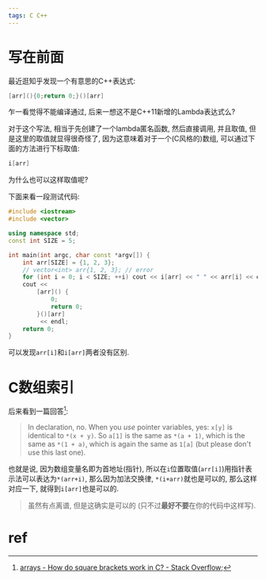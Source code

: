 ```yaml
---
tags: C C++
---
```


# 写在前面

最近逛知乎发现一个有意思的C++表达式:

```cpp
[arr](){0;return 0;}()[arr]
```

乍一看觉得不能编译通过, 后来一想这不是C++11新增的Lambda表达式么?

对于这个写法, 相当于先创建了一个lambda匿名函数, 然后直接调用, 并且取值, 但是这里的取值就显得很奇怪了, 因为这意味着对于一个(C风格的)数组, 可以通过下面的方法进行下标取值:

```c
i[arr]
```

为什么也可以这样取值呢?

下面来看一段测试代码:

```cpp
#include <iostream>
#include <vector>

using namespace std;
const int SIZE = 5;

int main(int argc, char const *argv[]) {
    int arr[SIZE] = {1, 2, 3};
    // vector<int> arr{1, 2, 3}; // error
    for (int i = 0; i < SIZE; ++i) cout << i[arr] << " " << arr[i] << endl;
    cout <<
        [arr]() {
            0;
            return 0;
        }()[arr]
         << endl;
    return 0;
}
```

可以发现`arr[i]`和`i[arr]`两者没有区别. 

# C数组索引

后来看到一篇回答[^1]:

>   In declaration, no. When you *use* pointer variables, yes: `x[y]` is identical to `*(x + y)`. So `a[1]` is the same as `*(a + 1)`, which is the same as `*(1 + a)`, which is again the same as `1[a]` (but please don't use this last one).

也就是说, 因为数组变量名即为首地址(指针), 所以在`i`位置取值(`arr[i]`)用指针表示法可以表达为`*(arr+i)`, 那么因为加法交换律, `*(i+arr)`就也是可以的, 那么这样对应一下, 就得到`i[arr]`也是可以的.

>   虽然有点离谱, 但是这确实是可以的 (只不过**最好不要**在你的代码中这样写). 

# ref

[^1]:[arrays - How do square brackets work in C? - Stack Overflow](https://stackoverflow.com/questions/29617693/how-do-square-brackets-work-in-c/29617791#29617791);